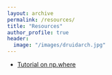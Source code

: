 ```yaml
---
layout: archive
permalink: /resources/
title: "Resources"
author_profile: true
header:
  image: "/images/druidarch.jpg"
---
```


+ [Tutorial on np.where](resources/np_where)

